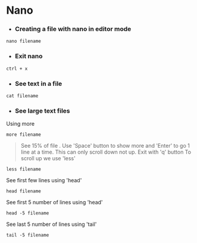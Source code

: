 # Nano

- ### Creating a file with nano in editor mode
```
nano filename
```
- ### Exit nano
```
ctrl + x
```
- ### See text in a file
```
cat filename
```
- ### See large text files
Using more
```
more filename
```
> See 15% of file . Use 'Space' button to show more and 'Enter' to go 1 line at a time. This can only scroll down not up. Exit with 'q' button
To scroll up we use 'less'
```
less filename
```
See first few lines using 'head'
```
head filename
```
See first 5 number of lines using 'head'
```
head -5 filename
```
See last 5 number of lines using 'tail'
```
tail -5 filename
```
